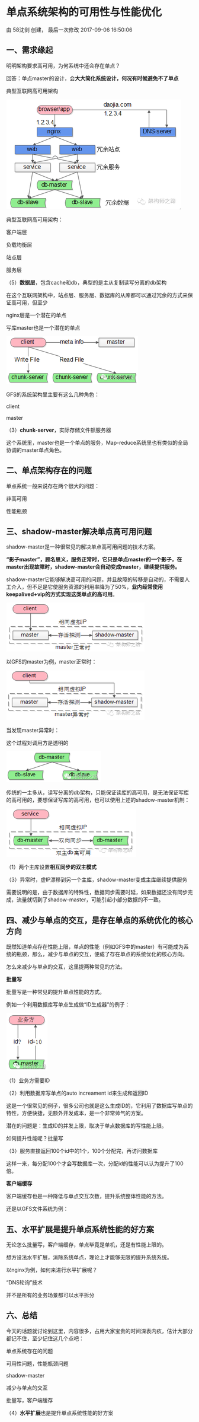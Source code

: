 # 单点系统架构的可用性与性能优化

由 58沈剑 创建， 最后一次修改 2017-09-06 16:50:06

## 一、需求缘起

明明架构要求高可用，为何系统中还会存在单点？

回答：单点master的设计，会**大大简化系统设计，何况有时候避免不了单点**

 

典型互联网高可用架构

 

![典型互联网高可用架构](架构篇_高可用.assets/1493376578212567.png)

典型互联网高可用架构：

客户端层

 

负载均衡层

 

站点层

 

服务层

 

（5）**数据层**，包含cache和db，典型的是主从复制读写分离的db架构

在这个互联网架构中，站点层、服务层、数据库的从库都可以通过冗余的方式来保证高可用，但至少

nginx层是一个潜在的单点

 

写库master也是一个潜在的单点

 

 

 

![GFS架构](架构篇_高可用.assets/1493376712857117.png)

GFS的系统架构里主要有这么几种角色：

client

 

master

 

（3）**chunk-server**，实际存储文件额服务器

这个系统里，master也是一个单点的服务，Map-reduce系统里也有类似的全局协调的master单点角色。

 

 

 

## 二、单点架构存在的问题

单点系统一般来说存在两个很大的问题：

非高可用

 

性能瓶颈

 

 

 

 

## 三、shadow-master解决单点高可用问题

shadow-master是一种很常见的解决单点高可用问题的技术方案。

**“影子master”，顾名思义，服务正常时，它只是单点master的一个影子，在master出现故障时，shadow-master会自动变成master，继续提供服务。**

shadow-master它能够解决高可用的问题，并且故障的转移是自动的，不需要人工介入，但不足是它使服务资源的利用率降为了50%，**业内经常使用keepalived+vip的方式实现这类单点的高可用**。

![GFS master](架构篇_高可用.assets/1493376906929180.png)

以GFS的master为例，master正常时：

 

 

 

 

![GFS master异常](架构篇_高可用.assets/1493376945288524.png)

当发现master异常时：

这个过程对调用方是透明的

 

 

 

![主库master](架构篇_高可用.assets/1493377004429963.png)

传统的一主多从，读写分离的db架构，只能保证读库的高可用，是无法保证写库的高可用的，要想保证写库的高可用，也可以使用上述的shadow-master机制：

![两个主库](架构篇_高可用.assets/1493377038232943.png)

（1）两个主库设置**相互同步的双主模式**

 

（3）异常时，虚IP漂移到另一个主库，shadow-master变成主库继续提供服务

需要说明的是，由于数据库的特殊性，数据同步需要时延，如果数据还没有同步完成，流量就切到了shadow-master，可能引起小部分数据的不一致。

 

## 四、减少与单点的交互，是存在单点的系统优化的核心方向

既然知道单点存在性能上限，单点的性能（例如GFS中的master）有可能成为系统的瓶颈，那么，减少与单点的交互，便成了存在单点的系统优化的核心方向。

怎么来减少与单点的交互，这里提两种常见的方法。

**批量写**

批量写是一种常见的提升单点性能的方式。

例如一个利用数据库写单点生成做“ID生成器”的例子：

![ID生成器](架构篇_高可用.assets/1493377166561907.png)

（1）业务方需要ID

（2）利用数据库写单点的auto increament id来生成和返回ID

这是一个很常见的例子，很多公司也就是这么生成ID的，它利用了数据库写单点的特性，方便快捷，无额外开发成本，是一个非常帅气的方案。

潜在的问题是：生成ID的并发上限，取决于单点数据库的写性能上限。

如何提升性能呢？批量写

 

 

 

（3）服务直接返回100个id中的1个，100个分配完，再访问数据库

这样一来，每分配100个才会写数据库一次，分配id的性能可以认为提升了100倍。

 

**客户端缓存**

客户端缓存也是一种降低与单点交互次数，提升系统整体性能的方法。

还是以GFS文件系统为例：

 

 

 

 

 

 

 

 

## 五、水平扩展是提升单点系统性能的好方案

无论怎么批量写，客户端缓存，单点毕竟是单机，还是有性能上限的。

想方设法水平扩展，消除系统单点，理论上才能够无限的提升系统系统。

以nginx为例，如何来进行水平扩展呢？

 

“DNS轮询”技术

 

 

 

 

 

 

并不是所有的业务场景都可以水平拆分

 

 

## 六、总结

今天的话题就讨论到这里，内容很多，占用大家宝贵的时间深表内疚，估计大部分都记不住，至少记住这几个点吧：

单点系统存在的问题

可用性问题，性能瓶颈问题

 

shadow-master

 

减少与单点的交互

批量写，客户端缓存

 

（4）**水平扩展**也是提升单点系统性能的好方案